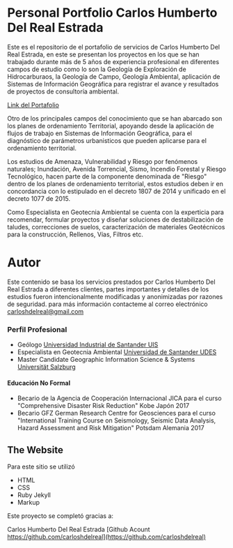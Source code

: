 # Personal Portfolio Carlos Humberto Del Real Estrada 

Este es el repositorio de el portafolio de servicios de Carlos Humberto Del Real Estrada, en este se presentan los proyectos en los que se han trabajado durante más de 5 años de experiencia profesional en diferentes campos de estudio como lo son la Geología de Exploración de Hidrocarburaos, la Geología de Campo, Geología Ambiental, aplicación de Sistemas de Información Geográfica para registrar el avance y resultados de proyectos de consultoría ambiental.

[Link del Portafolio](https://carloshdelreal.github.io/portafolio/)

Otro de los principales campos del conocimiento que se han abarcado son los planes de ordenamiento Territorial, apoyando desde la aplicación de flujos de trabajo en Sistemas de Información Geográfica, para el diagnóstico de parámetros urbanisticos que pueden aplicarse para el ordenamiento territorial.

Los estudios de Amenaza, Vulnerabilidad y Riesgo por fenómenos naturales; Inundación, Avenida Torrencial, Sismo, Incendio Forestal y Riesgo Tecnológico, hacen parte de la componente denominada de "Riesgo" dentro de los planes de ordenamiento territorial, estos estudios deben ir en concordancia con lo estipulado en el decreto 1807 de 2014 y unificado en el decreto 1077 de 2015.

Como Especialista en Geotecnia Ambiental se cuenta con la experticia para recomendar, formular proyectos y diseñar soluciones de destabilización de taludes, correcciones de suelos, caracterización de materiales Geotécnicos para la construcción, Rellenos, Vías, Filtros etc.

# Autor

Este contenido se basa los servicios prestados por Carlos Humberto Del Real Estrada a diferentes clientes, partes importantes y detalles de los estudios fueron intencionalmente modificadas y anonimizadas por razones de seguridad. para más información contacteme al correo electrónico carloshdelreal@gmail.com

### Perfil Profesional

* Geólogo [Universidad Industrial de Santander UIS](https://www.uis.edu.co)
* Especialista en Geotecnia Ambiental [Universidad de Santander UDES](https://www.udes.edu.co/)
* Master Candidate Geographic Information Science & Systems [Universität Salzburg](https://www.uni-salzburg.at)

#### Educación No Formal

* Becario de la Agencia de Cooperación Internacional JICA para el curso "Comprehensive Disaster Risk Reduction" Kobe Japón 2017
* Becario GFZ German Research Centre for Geosciences para el curso "International Training Course on Seismology, Seismic Data Analysis, Hazard Assessment and Risk Mitigation" Potsdam Alemania 2017

## The Website

Para este sitio se utilizó
* HTML
* CSS
* Ruby Jekyll
* Markup

Este proyecto se completó gracias a:

Carlos Humberto Del Real Estrada [Github Acount https://github.com/carloshdelreal](https://github.com/carloshdelreal)
